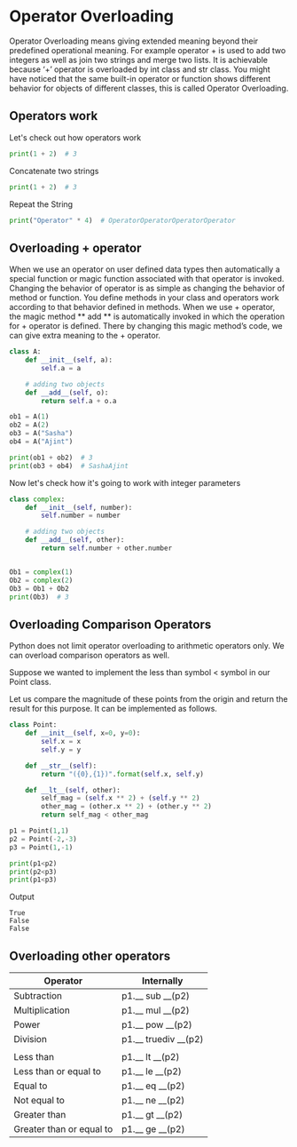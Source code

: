 # Operator Overloading

Operator Overloading means giving extended meaning beyond
their predefined operational meaning. For example operator + is used
to add two integers as well as join two strings and merge two lists.
It is achievable because ‘+’ operator is overloaded by int class and
str class. You might have noticed that the same built-in operator
or function shows different behavior for objects of different classes,
this is called Operator Overloading.

## Operators work

Let's check out how operators work

```python
print(1 + 2)  # 3
```

Concatenate two strings

```python
print(1 + 2)  # 3
```

Repeat the String

```python
print("Operator" * 4)  # OperatorOperatorOperatorOperator
```

## Overloading + operator

When we use an operator on user defined data types then automatically
a special function or magic function associated with that operator is invoked.
Changing the behavior of operator is as simple as changing the behavior of
method or function. You define methods in your class and operators work according
to that behavior defined in methods. When we use + operator, the magic method
** add ** is automatically invoked in which the operation for + operator is defined.
There by changing this magic method’s code, we can give extra
meaning to the + operator.

```python
class A:
    def __init__(self, a):
        self.a = a

    # adding two objects
    def __add__(self, o):
        return self.a + o.a

ob1 = A(1)
ob2 = A(2)
ob3 = A("Sasha")
ob4 = A("Ajint")

print(ob1 + ob2)  # 3
print(ob3 + ob4)  # SashaAjint
```

Now let's check how it's going to work with integer parameters

```python
class complex:
    def __init__(self, number):
        self.number = number

    # adding two objects
    def __add__(self, other):
        return self.number + other.number


Ob1 = complex(1)
Ob2 = complex(2)
Ob3 = Ob1 + Ob2
print(Ob3)  # 3
```

## Overloading Comparison Operators

Python does not limit operator overloading to arithmetic operators only.
We can overload comparison operators as well.

Suppose we wanted to implement the less than symbol < symbol in our Point class.

Let us compare the magnitude of these points from the origin and return the
result for this purpose. It can be implemented as follows.

```python
class Point:
    def __init__(self, x=0, y=0):
        self.x = x
        self.y = y

    def __str__(self):
        return "({0},{1})".format(self.x, self.y)

    def __lt__(self, other):
        self_mag = (self.x ** 2) + (self.y ** 2)
        other_mag = (other.x ** 2) + (other.y ** 2)
        return self_mag < other_mag

p1 = Point(1,1)
p2 = Point(-2,-3)
p3 = Point(1,-1)

print(p1<p2)
print(p2<p3)
print(p1<p3)
```

Output

```
True
False
False
```
## Overloading other operators

| Operator  | Internally |
| ------------- | ------------- |
| Subtraction  | p1.__ sub __(p2)  |
| Multiplication  | p1.__ mul __(p2)  |
| Power  | p1.__ pow __(p2)  |
| Division  | p1.__ truediv __(p2)  |
|   |   |
| Less than  | p1.__ lt __(p2)  |
| Less than or equal to  | p1.__ le __(p2)  |
| Equal to  | p1.__ eq __(p2)  |
| Not equal to  | p1.__ ne __(p2)  |
| Greater than  | p1.__ gt __(p2)  |
| Greater than or equal to  | p1.__ ge __(p2)  |
